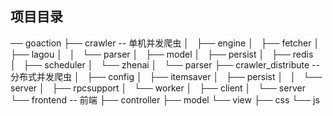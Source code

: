## 项目目录

── goaction
    ├── crawler                 -- 单机并发爬虫
    │   ├── engine
    │   ├── fetcher
    │   ├── lagou
    │   │   └── parser
    │   ├── model
    │   ├── persist
    │   ├── redis
    │   ├── scheduler
    │   └── zhenai
    │       └── parser
    ├── crawler_distribute       -- 分布式并发爬虫
    │   ├── config
    │   ├── itemsaver
    │   ├── persist
    │   │   └── server
    │   ├── rpcsupport
    │   └── worker
    │       ├── client
    │       └── server
    └── frontend                 -- 前端
        ├── controller
        ├── model
        └── view
            ├── css
            └── js

